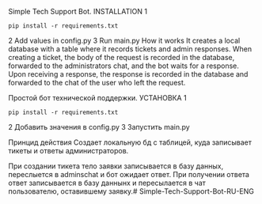 Simple Tech Support Bot.
INSTALLATION
1
```
pip install -r requirements.txt
```
2 Add values in config.py
3 Run main.py
How it works
It creates a local database with a table where it records tickets and admin responses.
When creating a ticket, the body of the request is recorded in the database, forwarded to the administrators chat, and the bot waits for a response.
Upon receiving a response, the response is recorded in the database and forwarded to the chat of the user who left the request.





Простой бот технической поддержки.
УСТАНОВКА
1
```
pip install -r requirements.txt
```
2 Добавить значения в config.py
3 Запустить main.py


Принцид действия
Создает локальную бд с таблицей, куда записывает тикеты и ответы администраторов.

При создании тикета тело заявки записывается в базу данных, переслыется в adminschat и бот ожидает ответ.
При получении ответа ответ записывается в базу даннынх и пересылается в чат пользователю, оставившему заявку.#   S i m p l e - T e c h - S u p p o r t - B o t - R U - E N G 
 
 

